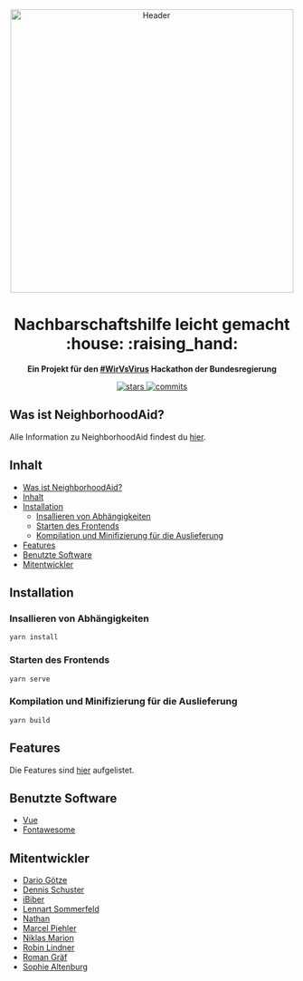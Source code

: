 <div align="center">
  <img alt="Header" src="https://lh3.googleusercontent.com/u/0/d/1vqtzHS0mkJbLiJT9Q6yPeBtzpJPGXkey=w1920-h966-iv1" width="500px">
    <h1>Nachbarschaftshilfe leicht gemacht :house: :raising_hand:</h1>
  <strong>Ein Projekt für den <a href="https://wirvsvirushackathon.org/">#WirVsVirus</a> Hackathon der Bundesregierung</strong>
</div>
<p align="center">
  <a href="https://github.com/NeighborhoodAid/frontend/stargazers">
    <img src="https://img.shields.io/github/stars/NeighborhoodAid/frontend.svg?style=plasticr" alt="stars">
  </a>
  <a href="https://github.com/NeighborhoodAid/frontend/commits/master">
    <img src="https://img.shields.io/github/last-commit/NeighborhoodAid/frontend.svg?style=plasticr" alt="commits">
  </a>
</p>

## Was ist NeighborhoodAid?

Alle Information zu NeighborhoodAid findest du [hier](https://github.com/NeighborhoodAid/server#was-ist-neighborhoodaid).

## Inhalt

- [Was ist NeighborhoodAid?](#was-ist-neighborhoodaid)
- [Inhalt](#inhalt)
- [Installation](#installation)
  - [Insallieren von Abhängigkeiten](#insallieren-von-abh%c3%a4ngigkeiten)
  - [Starten des Frontends](#starten-des-frontends)
  - [Kompilation und Minifizierung für die Auslieferung](#kompilation-und-minifizierung-f%c3%bcr-die-auslieferung)
- [Features](#features)
- [Benutzte Software](#benutzte-software)
- [Mitentwickler](#mitentwickler)


## Installation

### Insallieren von Abhängigkeiten
```
yarn install
```

### Starten des Frontends
```
yarn serve
```

### Kompilation und Minifizierung für die Auslieferung
```
yarn build
```

## Features

Die Features sind [hier](https://github.com/NeighborhoodAid/server#features) aufgelistet.

## Benutzte Software
 
- [Vue](https://vuejs.org/) 
- [Fontawesome](https://fontawesome.com/)

## Mitentwickler 

- [Dario Götze](https://github.com/Dudeplayz)
- [Dennis Schuster](https://github.com/Dennisschu)
- [iBiber](https://github.com/iBiber)
- [Lennart Sommerfeld](https://github.com/delorie)
- [Nathan](https://github.com/NathanNr)
- [Marcel Piehler](https://github.com/marcel-piehler)
- [Niklas Marion](https://github.com/Biospheere)
- [Robin Lindner](https://github.com/deeprobin)
- [Roman Gräf](https://github.com/romangraef)
- [Sophie Altenburg](https://github.com/SophieAltenburg)
